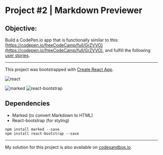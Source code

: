 # Project #2 | Markdown Previewer

## Objective:
Build a CodePen.io app that is functionally similar to this: [https://codepen.io/freeCodeCamp/full/GrZVVO](https://codepen.io/freeCodeCamp/full/GrZVVO), and fulfill the following [user stories](https://learn.freecodecamp.org/front-end-libraries/front-end-libraries-projects/build-a-markdown-previewer).

-----

This project was bootstrapped with [Create React App](https://github.com/facebookincubator/create-react-app).

![react](https://img.shields.io/badge/react-16.4.1-blue.svg)

![marked](https://img.shields.io/badge/marked-0.4.0-blue.svg)
![react-bootstrap](https://img.shields.io/badge/react--bootstrap-0.32.1-blue.svg)

## Dependencies
- Marked (to convert Markdown to HTML)
- React-bootstrap (for styling)

````
npm install marked --save
npm install react-bootstrap --save
````

----

My solution for this project is also available on [codesandbox.io](https://codesandbox.io/s/84jmkx5ywj).